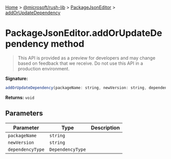 [Home](./index) &gt; [@microsoft/rush-lib](./rush-lib.md) &gt; [PackageJsonEditor](./rush-lib.packagejsoneditor.md) &gt; [addOrUpdateDependency](./rush-lib.packagejsoneditor.addorupdatedependency.md)

# PackageJsonEditor.addOrUpdateDependency method

> This API is provided as a preview for developers and may change based on feedback that we receive. Do not use this API in a production environment.


**Signature:**
```javascript
addOrUpdateDependency(packageName: string, newVersion: string, dependencyType: DependencyType): void;
```
**Returns:** `void`

## Parameters

|  Parameter | Type | Description |
|  --- | --- | --- |
|  `packageName` | `string` |  |
|  `newVersion` | `string` |  |
|  `dependencyType` | `DependencyType` |  |

